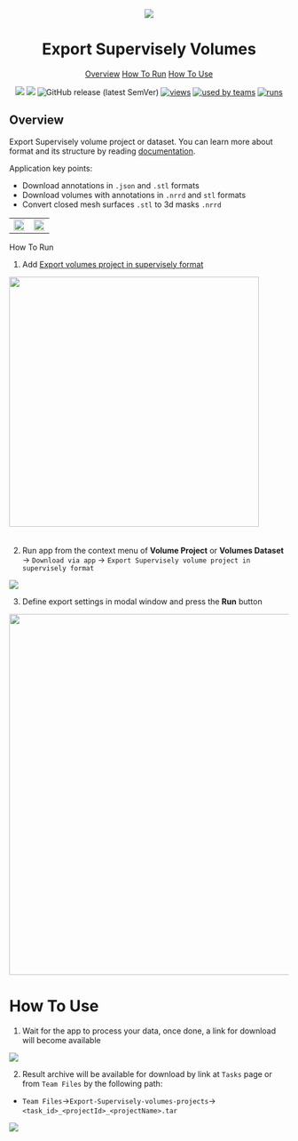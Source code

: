 <div align="center" markdown>
<img src="https://imgur.com/7IHY0Gs.png">

# Export Supervisely Volumes

<p align="center">
  <a href="#Overview">Overview</a>
  <a href="#How-To-Run">How To Run</a>
  <a href="#How-To-Use">How To Use</a>
</p>



[![](https://img.shields.io/badge/supervisely-ecosystem-brightgreen)](https://ecosystem.supervise.ly/apps/export-volume-project)
[![](https://img.shields.io/badge/slack-chat-green.svg?logo=slack)](https://supervise.ly/slack)
![GitHub release (latest SemVer)](https://img.shields.io/github/v/release/supervisely-ecosystem/export-volume-project)
[![views](https://app.supervise.ly/public/api/v3/ecosystem.counters?repo=supervisely-ecosystem/export-volume-project&counter=views&label=views)](https://supervise.ly)
[![used by teams](https://app.supervise.ly/public/api/v3/ecosystem.counters?repo=supervisely-ecosystem/export-volume-project&counter=downloads&label=used%20by%20teams)](https://supervise.ly)
[![runs](https://app.supervise.ly/public/api/v3/ecosystem.counters?repo=supervisely-ecosystem/export-volume-project&counter=runs&label=runs&123)](https://supervise.ly)

</div>

## Overview

Export Supervisely volume project or dataset. You can learn more about format and its structure by reading [documentation](https://docs.supervise.ly/data-organization/00_ann_format_navi/08_supervisely_format_volume).


Application key points:
- Download annotations in `.json` and `.stl` formats
- Download volumes with annotations in `.nrrd` and `stl` formats
- Convert closed mesh surfaces `.stl` to 3d masks `.nrrd`


<table>
  <tr style="width: 100%">
    <td>
       <img src="https://github.com/supervisely-ecosystem/export-volume-project/releases/download/v1.0.1/interface.gif?raw=true" style="width:150%;"/>
    </td>
    <td>
<img src="https://github.com/supervisely-ecosystem/export-volume-project/releases/download/v1.0.1/slicer_result.gif?raw=true" style="width:150%;"/>
    </td>
      </tr>
</table
 

# How To Run 

1. Add  [Export volumes project in supervisely format](https://ecosystem.supervise.ly/apps/export-volume-project)

<img data-key="sly-module-link" data-module-slug="supervisely-ecosystem/export-volume-project" src="https://imgur.com/WZFpiDE.png" width="450px" style='padding-bottom: 20px'/>

2. Run app from the context menu of **Volume Project** or **Volumes Dataset** -> `Download via app` -> `Export Supervisely volume project in supervisely format`

<img src="https://imgur.com/xGX2kjq.png"/>

3. Define export settings in modal window and press the **Run** button

<div align="center" markdown>
<img src="https://i.imgur.com/y4MGWUM.png" width="650"/>
</div>

# How To Use 

1. Wait for the app to process your data, once done, a link for download will become available
<img src="https://imgur.com/9SYRK5n.png"/>

2. Result archive will be available for download by link at `Tasks` page or from `Team Files` by the following path:


* `Team Files`->`Export-Supervisely-volumes-projects`->`<task_id>_<projectId>_<projectName>.tar`
<img src="https://imgur.com/02KtweO.png"/>
